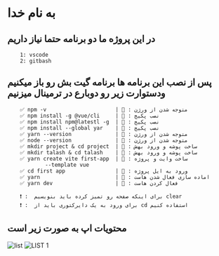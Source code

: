# به نام خدا 

## در این پروژه ما دو برنامه حتما نیاز داریم 

        1: vscode
        2: gitbash

## پس از نصب این برنامه ها برنامه گیت بش رو باز میکنیم ودستوارت زیر رو دوبارع در ترمینال میزنیم

        ✅ npm -v                      | 🔳 : متوجه شدن از ورژن
        ✅ npm install -g @vue/cli     | 🔳 : نصب پکیج
        ✅ npm install npm@latestl -g  | 🔳 : نصب پکیج
        ✅ npm install --global yar    | 🔳 : نصب پکیج
        ✅ yarn --version              | 🔳 : متوجه شدن از ورژن 
        ✅ node --version              | 🔳 : متوجه شدن از ورژن
        ✅ mkdir project & cd project  | 🔳 : ساخت پوشه و ورود بهش
        ✅ mkdir talash & cd talash    | 🔳 : ساخت پوشه و ورود بهش
        ✅ yarn create vite first-app  | 🔳 : ساخت وایت و پروژه 
                --template vue                 
        ✅ cd first app                | 🔳 : ورود به ایل پروژه
        ✅ yarn                        | 🔳 : اماده سازی فعال شدن هاست
        ✅ yarn dev                    | 🔳 : فعال کردن هاست

        ❗ :  برای اینکه صفحه رو تمیز کرده باید بنویسیم clear
        ❗ :  برای ورود به یک دایرکتوری باید از cd استفاده کنیم
## محتویات اپ به صورت زیر است
![list](https://user-images.githubusercontent.com/90989527/153830402-b8ea05dc-0bc5-4c59-9578-59a141ef6caf.PNG) ![LIST 1](https://user-images.githubusercontent.com/90989527/153831523-5a3f1ab6-a23e-494f-8355-f2aee272022a.PNG)

